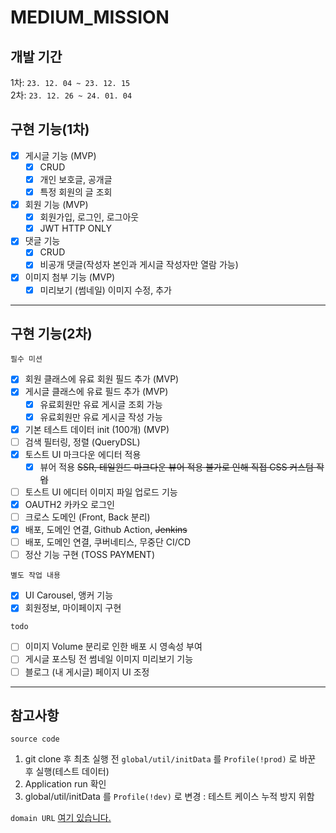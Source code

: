# MEDIUM_MISSION
## 개발 기간
1차: `23. 12. 04 ~ 23. 12. 15`    
2차: `23. 12. 26 ~ 24. 01. 04`

## 구현 기능(1차)
- [x] 게시글 기능 (MVP)
    - [x] CRUD
    - [x] 개인 보호글, 공개글
    - [x] 특정 회원의 글 조회    
              
- [x] 회원 기능 (MVP)
    - [x] 회원가입, 로그인, 로그아웃
    - [x] JWT HTTP ONLY
                  
- [x] 댓글 기능
    - [x] CRUD
    - [x] 비공개 댓글(작성자 본인과 게시글 작성자만 열람 가능)
                           
- [x] 이미지 첨부 기능 (MVP)
    - [x] 미리보기 (썸네일) 이미지 수정, 추가
    
---
    
## 구현 기능(2차)
`필수 미션`
- [x] 회원 클래스에 유료 회원 필드 추가 (MVP)
- [x] 게시글 클래스에 유료 필드 추가 (MVP)
    - [x] 유료회원만 유료 게시글 조회 가능
    - [x] 유료회원만 유료 게시글 작성 가능   
- [x] 기본 테스트 데이터 init (100개) (MVP)
- [ ] 검색 필터링, 정렬 (QueryDSL)
- [x] 토스트 UI 마크다운 에디터 적용
    - [x] 뷰어 적용 ~~SSR, 테일윈드 마크다운 뷰어 적용 불가로 인해 직접 CSS 커스텀 작업~~
- [ ] 토스트 UI 에디터 이미지 파일 업로드 기능
- [x] OAUTH2 카카오 로그인
- [ ] 크로스 도메인 (Front, Back 분리)
- [x] 배포, 도메인 연결, Github Action, ~~Jenkins~~
- [ ] 배포, 도메인 연결, 쿠버네티스, 무중단 CI/CD
- [ ] 정산 기능 구현 (TOSS PAYMENT)

`별도 작업 내용`
- [x] UI Carousel, 앵커 기능
- [x] 회원정보, 마이페이지 구현

`todo`
- [ ] 이미지 Volume 분리로 인한 배포 시 영속성 부여
- [ ] 게시글 포스팅 전 썸네일 이미지 미리보기 기능
- [ ] 블로그 (내 게시글) 페이지 UI 조정
      
---
    
## 참고사항
`source code`
1. git clone 후 최초 실행 전 `global/util/initData` 를 `Profile(!prod)` 로 바꾼 후 실행(테스트 데이터)
2. Application run 확인
3. global/util/initData 를 `Profile(!dev)` 로 변경 : 테스트 케이스 누적 방지 위함
    
`domain URL` [여기 있습니다.](https://medium.bi3a.app)


